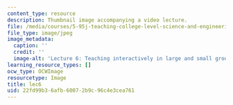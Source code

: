 ```yaml
---
content_type: resource
description: Thumbnail image accompanying a video lecture.
file: /media/courses/5-95j-teaching-college-level-science-and-engineering-spring-2009/22fd99b36afb60072b9c96c4e3cea761_lec6.jpg
file_type: image/jpeg
image_metadata:
  caption: ''
  credit: ''
  image-alt: 'Lecture 6: Teaching interactively in large and small groups'
learning_resource_types: []
ocw_type: OCWImage
resourcetype: Image
title: lec6
uid: 22fd99b3-6afb-6007-2b9c-96c4e3cea761
---
```

